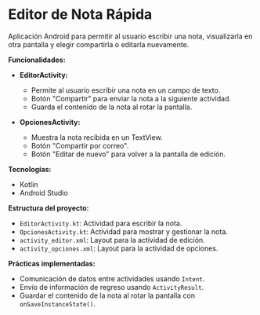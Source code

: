 # Editor de Nota Rápida

Aplicación Android para permitir al usuario escribir una nota, visualizarla en otra pantalla y elegir compartirla o editarla nuevamente.

**Funcionalidades:**

* **EditorActivity:**
    * Permite al usuario escribir una nota en un campo de texto.
    * Botón "Compartir" para enviar la nota a la siguiente actividad.
    * Guarda el contenido de la nota al rotar la pantalla.

* **OpcionesActivity:**
    * Muestra la nota recibida en un TextView.
    * Botón "Compartir por correo".
    * Botón "Editar de nuevo" para volver a la pantalla de edición.

**Tecnologías:**

* Kotlin
* Android Studio


**Estructura del proyecto:**

* `EditorActivity.kt`: Actividad para escribir la nota.
* `OpcionesActivity.kt`: Actividad para mostrar y gestionar la nota.
* `activity_editor.xml`: Layout para la actividad de edición.
* `activity_opciones.xml`: Layout para la actividad de opciones.


**Prácticas implementadas:**

* Comunicación de datos entre actividades usando `Intent`.
* Envío de información de regreso usando `ActivityResult`.
* Guardar el contenido de la nota al rotar la pantalla con `onSaveInstanceState()`.
